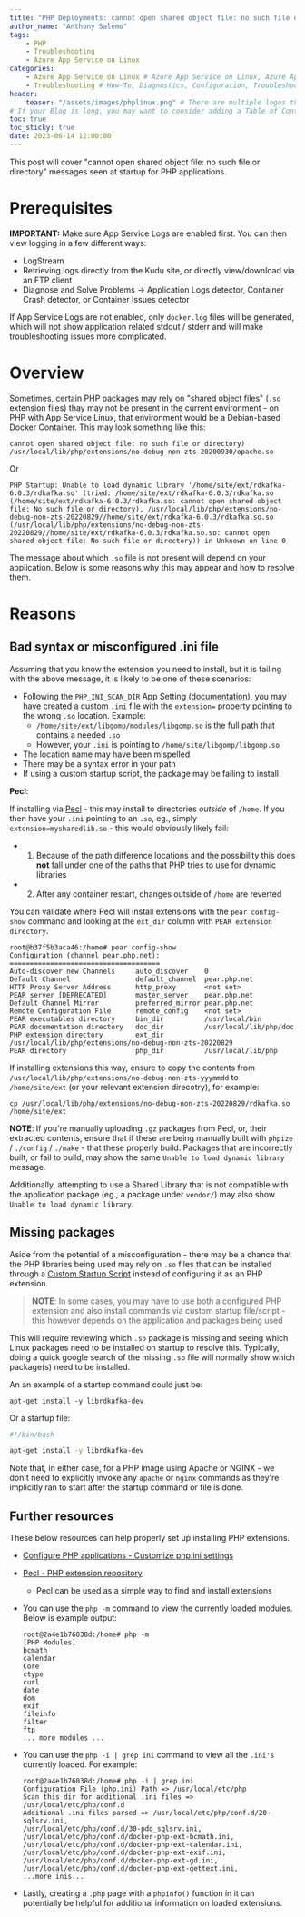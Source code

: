```yaml
---
title: "PHP Deployments: cannot open shared object file: no such file or directory"
author_name: "Anthony Salemo"
tags:
    - PHP
    - Troubleshooting
    - Azure App Service on Linux
categories:
    - Azure App Service on Linux # Azure App Service on Linux, Azure App Service on Windows, Function App, Azure VM, Azure SDK
    - Troubleshooting # How-To, Diagnostics, Configuration, Troubleshooting, Performance
header:
    teaser: "/assets/images/phplinux.png" # There are multiple logos that can be used in "/assets/images" if you choose to add one.
# If your Blog is long, you may want to consider adding a Table of Contents by adding the following two settings.
toc: true
toc_sticky: true
date: 2023-06-14 12:00:00
---
```


This post will cover "cannot open shared object file: no such file or directory" messages seen at startup for PHP applications.

# Prerequisites
**IMPORTANT:** Make sure App Service Logs are enabled first. You can then view logging in a few different ways:

- LogStream
- Retrieving logs directly from the Kudu site, or directly view/download via an FTP client
- Diagnose and Solve Problems -> Application Logs detector, Container Crash detector, or Container Issues detector

If App Service Logs are not enabled, only `docker.log` files will be generated, which will not show application related stdout / stderr and will make troubleshooting issues more complicated.

# Overview
Sometimes, certain PHP packages may rely on "shared object files" (`.so` extension files) thay may not be present in the current environment - on PHP with App Service Linux, that environment would be a Debian-based Docker Container. This may look something like this:

```
cannot open shared object file: no such file or directory) /usr/local/lib/php/extensions/no-debug-non-zts-20200930/opache.so
```

Or

```
PHP Startup: Unable to load dynamic library '/home/site/ext/rdkafka-6.0.3/rdkafka.so' (tried: /home/site/ext/rdkafka-6.0.3/rdkafka.so (/home/site/ext/rdkafka-6.0.3/rdkafka.so: cannot open shared object file: No such file or directory), /usr/local/lib/php/extensions/no-debug-non-zts-20220829//home/site/ext/rdkafka-6.0.3/rdkafka.so.so (/usr/local/lib/php/extensions/no-debug-non-zts-20220829//home/site/ext/rdkafka-6.0.3/rdkafka.so.so: cannot open shared object file: No such file or directory)) in Unknown on line 0
```

The message about which `.so` file is not present will depend on your application. Below is some reasons why this may appear and how to resolve them.

# Reasons
## Bad syntax or misconfigured .ini file
Assuming that you know the extension you need to install, but it is failing with the above message, it is likely to be one of these scenarios:
- Following the `PHP_INI_SCAN_DIR` App Setting ([documentation](https://learn.microsoft.com/en-us/azure/app-service/configure-language-php?pivots=platform-linux#customize-php_ini_system-directives)), you may have created a custom `.ini` file with the `extension=` property pointing to the wrong `.so` location. Example:
    - `/home/site/ext/libgomp/modules/libgomp.so` is the full path that contains a needed `.so`
    - However, your `.ini` is pointing to `/home/site/libgomp/libgomp.so`
- The location name may have been mispelled
- There may be a syntax error in your path
- If using a custom startup script, the package may be failing to install

**Pecl**:

If installing via [Pecl](https://pecl.php.net/) - this may install to directories _outside_ of `/home`. If you then have your `.ini` pointing to an `.so`, eg., simply `extension=mysharedlib.so` - this would obviously likely fail:
- 1. Because of the path difference locations and the possibility this does **not** fall under one of the paths that PHP tries to use for dynamic libraries
- 2. After any container restart, changes outside of `/home` are reverted

You can validate where Pecl will install extensions with the `pear config-show` command and looking at the `ext_dir` column with `PEAR extension directory`.

```
root@b37f5b3aca46:/home# pear config-show
Configuration (channel pear.php.net):
=====================================
Auto-discover new Channels     auto_discover    0
Default Channel                default_channel  pear.php.net
HTTP Proxy Server Address      http_proxy       <not set>
PEAR server [DEPRECATED]       master_server    pear.php.net
Default Channel Mirror         preferred_mirror pear.php.net
Remote Configuration File      remote_config    <not set>
PEAR executables directory     bin_dir          /usr/local/bin
PEAR documentation directory   doc_dir          /usr/local/lib/php/doc
PHP extension directory        ext_dir          /usr/local/lib/php/extensions/no-debug-non-zts-20220829
PEAR directory                 php_dir          /usr/local/lib/php
```

If installing extensions this way, ensure to copy the contents from ` /usr/local/lib/php/extensions/no-debug-non-zts-yyymmdd` to `/home/site/ext` (or your relevant extension direcotry), for example:

```
cp /usr/local/lib/php/extensions/no-debug-non-zts-20220829/rdkafka.so /home/site/ext
```

**NOTE**: If you're manually uploading `.gz` packages from Pecl, or, their extracted contents, ensure that if these are being manually built with `phpize` / `./config` / `./make` - that these properly build. Packages that are incorrectly built, or fail to build, may show the same `Unable to load dynamic library` message.

Additionally, attempting to use a Shared Library that is not compatible with the application package (eg., a package under `vendor/`) may also show `Unable to load dynamic library`.

## Missing packages
Aside from the potential of a misconfiguration - there may be a chance that the PHP libraries being used may rely on `.so` files that can be installed through a [Custom Startup Script](https://azureossd.github.io/2020/01/23/php-custom-startup-script-app-service-linux/index.html) instead of configuring it as an PHP extension.

> **NOTE**: In some cases, you may have to use both a configured PHP extension and also install commands via custom startup file/script - this however depends on the application and packages being used

This will require reviewing which `.so` package is missing and seeing which Linux packages need to be installed on startup to resolve this. Typically, doing a quick google search of the missing `.so` file will normally show which package(s) need to be installed.

An an example of a startup command could just be:

```
apt-get install -y librdkafka-dev
```

Or a startup file:

```bash
#!/bin/bash

apt-get install -y librdkafka-dev
```

Note that, in either case, for a PHP image using Apache or NGINX - we don't need to explicitly invoke any `apache` or `nginx` commands as they're implicitly ran to start after the startup command or file is done.

## Further resources
These below resources can help properly set up installing PHP extensions.

- [Configure PHP applications - Customize php.ini settings](https://learn.microsoft.com/en-us/azure/app-service/configure-language-php?pivots=platform-linux#customize-phpini-settings)
- [Pecl - PHP extension repository](https://pecl.php.net/)
    - Pecl can be used as a simple way to find and install extensions
- You can use the `php -m` command to view the currently loaded modules. Below is example output:

    ```
    root@2a4e1b76038d:/home# php -m
    [PHP Modules]
    bcmath
    calendar
    Core
    ctype
    curl
    date
    dom
    exif
    fileinfo
    filter
    ftp
    ... more modules ...
    ```

- You can use the `php -i | grep ini` command to view all the `.ini's` currently loaded. For example:

    ```
    root@2a4e1b76038d:/home# php -i | grep ini
    Configuration File (php.ini) Path => /usr/local/etc/php
    Scan this dir for additional .ini files => /usr/local/etc/php/conf.d
    Additional .ini files parsed => /usr/local/etc/php/conf.d/20-sqlsrv.ini,
    /usr/local/etc/php/conf.d/30-pdo_sqlsrv.ini,
    /usr/local/etc/php/conf.d/docker-php-ext-bcmath.ini,
    /usr/local/etc/php/conf.d/docker-php-ext-calendar.ini,
    /usr/local/etc/php/conf.d/docker-php-ext-exif.ini,
    /usr/local/etc/php/conf.d/docker-php-ext-gd.ini,
    /usr/local/etc/php/conf.d/docker-php-ext-gettext.ini,
    ...more inis...
    ```

- Lastly, creating a `.php` page with a `phpinfo()` function in it can potentially be helpful for additional information on loaded extensions.